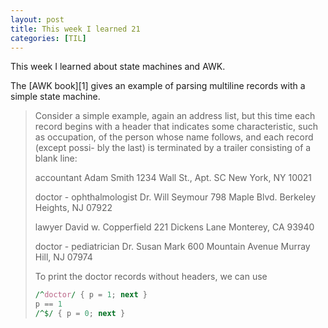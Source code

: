 ```yaml
---
layout: post
title: This week I learned 21
categories: [TIL]
---
```


This week I learned about state machines and AWK.

The [AWK book][1] gives an example of parsing multiline records with a simple
state machine.

> Consider a simple example, again an address list, but this time each record
> begins with a header that indicates some characteristic, such as occupation,
> of the person whose name follows, and each record (except possi- bly the last)
> is terminated by a trailer consisting of a blank line:
>
> accountant
> Adam Smith
> 1234 Wall St., Apt. SC
> New York, NY 10021
>
> doctor - ophthalmologist
> Dr. Will Seymour
> 798 Maple Blvd.
> Berkeley Heights, NJ 07922
>
> lawyer
> David w. Copperfield
> 221 Dickens Lane
> Monterey, CA 93940
>
> doctor - pediatrician
> Dr. Susan Mark
> 600 Mountain Avenue
> Murray Hill, NJ 07974
>
> To print the doctor records without headers, we can use
> ```awk
> /^doctor/ { p = 1; next }
> p == 1
> /^$/ { p = 0; next }
> ```
